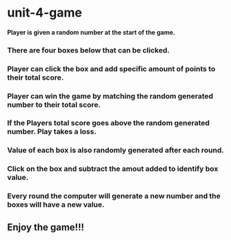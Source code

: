 # unit-4-game

#### Player is given a random number at the start of the game.
### There are four boxes below that can be clicked. 
### Player can click the box and add specific amount of points to their total score.
### Player can win the game by matching the random generated number to their total score. 
### If the Players total score goes above the random generated number. Play takes a loss.
### Value of each box is also randomly generated after each round. 
### Click on the box and subtract the amout added to identify box value. 
### Every round the computer will generate a new number and the boxes will have a new value. 

## Enjoy the game!!!
